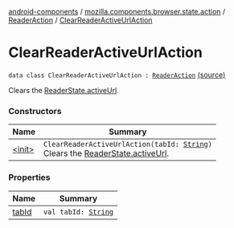 [android-components](../../../index.md) / [mozilla.components.browser.state.action](../../index.md) / [ReaderAction](../index.md) / [ClearReaderActiveUrlAction](./index.md)

# ClearReaderActiveUrlAction

`data class ClearReaderActiveUrlAction : `[`ReaderAction`](../index.md) [(source)](https://github.com/mozilla-mobile/android-components/blob/master/components/browser/state/src/main/java/mozilla/components/browser/state/action/BrowserAction.kt#L472)

Clears the [ReaderState.activeUrl](../../../mozilla.components.browser.state.state/-reader-state/active-url.md).

### Constructors

| Name | Summary |
|---|---|
| [&lt;init&gt;](-init-.md) | `ClearReaderActiveUrlAction(tabId: `[`String`](https://kotlinlang.org/api/latest/jvm/stdlib/kotlin/-string/index.html)`)`<br>Clears the [ReaderState.activeUrl](../../../mozilla.components.browser.state.state/-reader-state/active-url.md). |

### Properties

| Name | Summary |
|---|---|
| [tabId](tab-id.md) | `val tabId: `[`String`](https://kotlinlang.org/api/latest/jvm/stdlib/kotlin/-string/index.html) |
